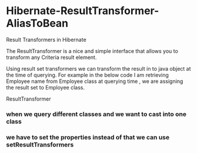# Hibernate-ResultTransformer-AliasToBean
Result Transformers in Hibernate

The ResultTransformer is a nice and simple interface that allows you to transform any Criteria result element. 

Using result set transformers we can transform the result in to java object at the time of querying.
For example in the below code I am retrieving Employee name from Employee class at querying time , we are assigning the result set to Employee class.

ResultTransformer
       
### when we query different classes and we want to cast into one class
### we have to set the properties instead of that we can use setResultTransformers 
